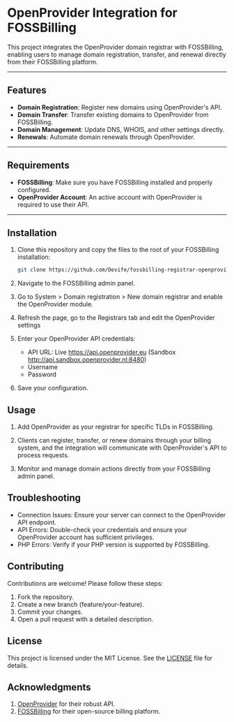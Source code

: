 # OpenProvider Integration for FOSSBilling

This project integrates the OpenProvider domain registrar with FOSSBilling, enabling users to manage domain registration, transfer, and renewal directly from their FOSSBilling platform.

---

## Features

- **Domain Registration**: Register new domains using OpenProvider's API.
- **Domain Transfer**: Transfer existing domains to OpenProvider from FOSSBilling.
- **Domain Management**: Update DNS, WHOIS, and other settings directly.
- **Renewals**: Automate domain renewals through OpenProvider.

---

## Requirements

- **FOSSBilling**: Make sure you have FOSSBilling installed and properly configured.
- **OpenProvider Account**: An active account with OpenProvider is required to use their API.

---

## Installation

1. Clone this repository and copy the files to the root of your FOSSBilling installation:
   ```bash
   git clone https://github.com/Devife/fossbilling-registrar-openprovider.git
   ```
1. Navigate to the FOSSBilling admin panel.

1. Go to System > Domain registration > New domain registrar and enable the OpenProvider module.

1. Refresh the page, go to the Registrars tab and edit the OpenProvider settings

1. Enter your OpenProvider API credentials:
   - API URL: Live https://api.openprovider.eu (Sandbox http://api.sandbox.openprovider.nl:8480)
   - Username
   - Password
1. Save your configuration.

## Usage

1. Add OpenProvider as your registrar for specific TLDs in FOSSBilling.

1. Clients can register, transfer, or renew domains through your billing system, and the integration will communicate with OpenProvider's API to process requests.

1. Monitor and manage domain actions directly from your FOSSBilling admin panel.

## Troubleshooting

- Connection Issues: Ensure your server can connect to the OpenProvider API endpoint.
- API Errors: Double-check your credentials and ensure your OpenProvider account has sufficient privileges.
- PHP Errors: Verify if your PHP version is supported by FOSSBilling.

## Contributing

Contributions are welcome! Please follow these steps:

1. Fork the repository.
1. Create a new branch (feature/your-feature).
1. Commit your changes.
1. Open a pull request with a detailed description.

## License

This project is licensed under the MIT License. See the [LICENSE](LICENSE) file for details.

## Acknowledgments

1. [OpenProvider](https://www.openprovider.com/) for their robust API.
1. [FOSSBilling](https://fossbilling.org/) for their open-source billing platform.
